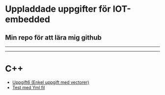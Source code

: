 # Uppladdade uppgifter för IOT-embedded 

## Min repo för att lära mig github 

---
---
# C++
- [Uppgift6 (Enkel uppgift med vectorer)](https://github.com/Brumse/Iot-embedded/tree/master/uppgift6) 
- [Test med Yml fil](https://github.com/Brumse/Iot-embedded/tree/master/YamlTest)

